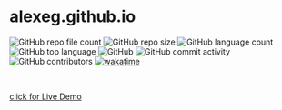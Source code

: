 # alexeg.github.io
![GitHub repo file count](https://img.shields.io/github/directory-file-count/AlexEG/alexeg.github.io?&style=plastic) ![GitHub repo size](https://img.shields.io/github/repo-size/AlexEG/alexeg.github.io?color=%23ff0055&style=plastic) ![GitHub language count](https://img.shields.io/github/languages/count/AlexEG/alexeg.github.io?style=plastic) ![GitHub top language](https://img.shields.io/github/languages/top/AlexEG/alexeg.github.io?color=%239900ff&style=plastic) ![GitHub](https://img.shields.io/github/license/AlexEG/alexeg.github.io?color=%2300dd&style=plastic) ![GitHub commit activity](https://img.shields.io/github/commit-activity/m/AlexEG/alexeg.github.io?color=%2330ff30&style=plastic) ![GitHub contributors](https://img.shields.io/github/contributors/AlexEG/alexeg.github.io?color=%23cc0000&style=plastic) [![wakatime](https://wakatime.com/badge/user/fbdfdc0f-d449-43dc-8090-ced03a22fe8c/project/4b792bf0-7703-4fb4-a2b8-8d99db6031ac.svg)](https://wakatime.com/badge/user/fbdfdc0f-d449-43dc-8090-ced03a22fe8c/project/4b792bf0-7703-4fb4-a2b8-8d99db6031ac)

<br>

[click for Live Demo](https://alexeg.github.io/)

